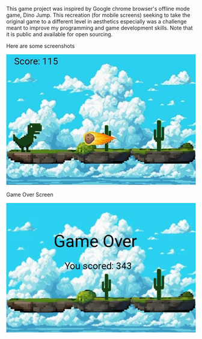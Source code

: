 This game project was inspired by Google chrome browser's offline mode game, Dino Jump. This recreation (for mobile screens) seeking to take the original game to a different level in aesthetics especially was a challenge meant to improve my programming and game development skills. Note that it is public and available for open sourcing.

Here are some screenshots

!["Screenshot"](Screenshot.png)

Game Over Screen

!["Screenshot"](Screenshot1.png)
